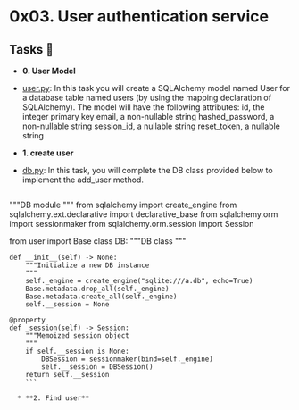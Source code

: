 # 0x03. User authentication service

## Tasks :page_with_curl:
* **0. User Model**
* [user.py](./user.py): In this task you will create a SQLAlchemy model named User for a database table named users (by using the mapping declaration of SQLAlchemy).
The model will have the following attributes:
id, the integer primary key
email, a non-nullable string
hashed_password, a non-nullable string
session_id, a nullable string
reset_token, a nullable string

* **1. create user**
* [db.py](./db.py): In this task, you will complete the DB class provided below to implement the add_user method.
  ```
"""DB module
"""
from sqlalchemy import create_engine
from sqlalchemy.ext.declarative import declarative_base
from sqlalchemy.orm import sessionmaker
from sqlalchemy.orm.session import Session

from user import Base
class DB:
    """DB class
    """

    def __init__(self) -> None:
        """Initialize a new DB instance
        """
        self._engine = create_engine("sqlite:///a.db", echo=True)
        Base.metadata.drop_all(self._engine)
        Base.metadata.create_all(self._engine)
        self.__session = None

    @property
    def _session(self) -> Session:
        """Memoized session object
        """
        if self.__session is None:
            DBSession = sessionmaker(bind=self._engine)
            self.__session = DBSession()
        return self.__session
        ```
        
      * **2. Find user**  
      
